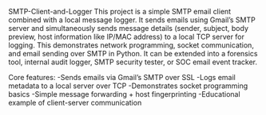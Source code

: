 SMTP-Client-and-Logger
This project is a simple SMTP email client combined with a local message logger. It sends emails using Gmail’s SMTP server and simultaneously sends message details (sender, subject, body preview, host information like IP/MAC address) to a local TCP server for logging. This demonstrates network programming, socket communication, and email sending over SMTP in Python. It can be extended into a forensics tool, internal audit logger, SMTP security tester, or SOC email event tracker.

Core features:
-Sends emails via Gmail’s SMTP over SSL
-Logs email metadata to a local server over TCP
-Demonstrates socket programming basics
-Simple message forwarding + host fingerprinting
-Educational example of client-server communication
